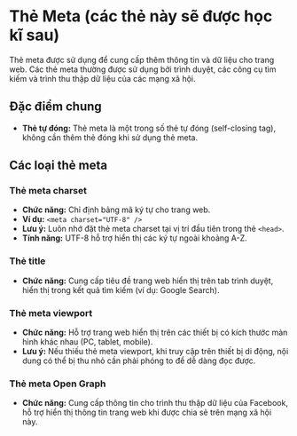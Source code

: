 # Thẻ Meta (các thẻ này sẽ được học kĩ sau)

Thẻ meta được sử dụng để cung cấp thêm thông tin và dữ liệu cho trang web. Các thẻ meta thường được sử dụng bởi trình duyệt, các công cụ tìm kiếm và trình thu thập dữ liệu của các mạng xã hội.

## Đặc điểm chung

- **Thẻ tự đóng:** Thẻ meta là một trong số thẻ tự đóng (self-closing tag), không cần thêm thẻ đóng khi sử dụng thẻ meta.

## Các loại thẻ meta

### Thẻ meta charset

- **Chức năng:** Chỉ định bảng mã ký tự cho trang web.
- **Ví dụ:** `<meta charset="UTF-8" />`
- **Lưu ý:** Luôn nhớ đặt thẻ meta charset tại vị trí đầu tiên trong thẻ `<head>`.
- **Tính năng:** UTF-8 hỗ trợ hiển thị các ký tự ngoài khoảng A-Z.

### Thẻ title

- **Chức năng:** Cung cấp tiêu đề trang web hiển thị trên tab trình duyệt, hiển thị trong kết quả tìm kiếm (ví dụ: Google Search).

### Thẻ meta viewport

- **Chức năng:** Hỗ trợ trang web hiển thị trên các thiết bị có kích thước màn hình khác nhau (PC, tablet, mobile).
- **Lưu ý:** Nếu thiếu thẻ meta viewport, khi truy cập trên thiết bị di động, nội dung có thể bị thu nhỏ cần phải phóng to để dễ dàng đọc được.

### Thẻ meta Open Graph

- **Chức năng:** Cung cấp thông tin cho trình thu thập dữ liệu của Facebook, hỗ trợ hiển thị thông tin trang web khi được chia sẻ trên mạng xã hội này.
